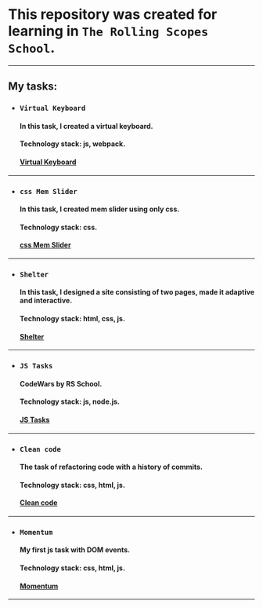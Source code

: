 # This repository was created for learning in `The Rolling Scopes School`.

---

## My tasks:

- ### `Virtual Keyboard`

  #### In this task, I created a virtual keyboard. 

  #### Technology stack: js, webpack.

  #### [Virtual Keyboard](https://justkwer.github.io/the-rolling-scopes-school/virtual-keyboard/)

---

- ### `css Mem Slider`

  #### In this task, I created mem slider using only css. 

  #### Technology stack: css.

  #### [css Mem Slider](https://justkwer.github.io/the-rolling-scopes-school/css-mem-slider/)

---

- ### `Shelter`

  #### In this task, I designed a site consisting of two pages, made it adaptive and interactive.

  #### Technology stack: html, css, js.

  #### [Shelter](https://justkwer.github.io/the-rolling-scopes-school//shelter/pages/main/)

---

- ### `JS Tasks`

  #### CodeWars by RS School.

  #### Technology stack: js, node.js.

  #### [JS Tasks](https://github.com/justkwer/the-rolling-scopes-school/tree/js-tasks)

---

- ### `Clean code`

  #### The task of refactoring code with a history of commits.

  #### Technology stack: css, html, js.

  #### [Clean code](https://github.com/justkwer/the-rolling-scopes-school/tree/clean-code-s1e1)

---

- ### `Momentum`

  #### My first js task with DOM events.

  #### Technology stack: css, html, js.

  #### [Momentum](https://justkwer.github.io/the-rolling-scopes-school/momentum/)

---
